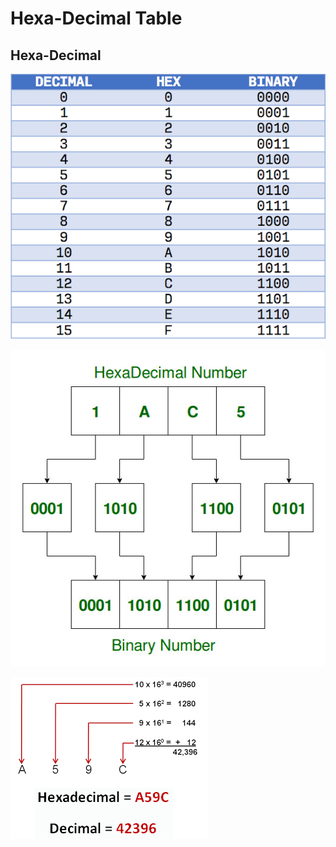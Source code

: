 # Hexa-Decimal Table

## Hexa-Decimal

![](../.gitbook/assets/image%20%2816%29.png)

![](../.gitbook/assets/image%20%2827%29.png)

![](../.gitbook/assets/image%20%2834%29.png)

